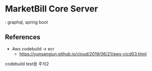 # MarketBill Core Server
: graphql, spring boot

## References
- Aws codebuild -> ecr 
  - https://yunsangjun.github.io/cloud/2019/06/21/aws-cicd03.html

codebuild test용 주석2